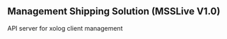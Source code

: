 <b>Management Shipping Solution (MSSLive V1.0)</b>
--------------------------------------------------
API server for xolog client management
